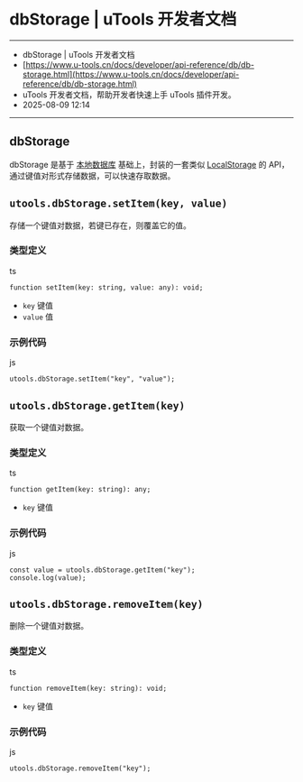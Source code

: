 # dbStorage | uTools 开发者文档

---

- dbStorage | uTools 开发者文档
- [https://www.u-tools.cn/docs/developer/api-reference/db/db-storage.html](https://www.u-tools.cn/docs/developer/api-reference/db/db-storage.html)
- uTools 开发者文档，帮助开发者快速上手 uTools 插件开发。
- 2025-08-09 12:14

---

## dbStorage 

dbStorage 是基于 [本地数据库](https://www.u-tools.cn/docs/developer/api-reference/db/local-db.html) 基础上，封装的一套类似 [LocalStorage](https://developer.mozilla.org/zh-CN/docs/Web/API/Window/localStorage) 的 API，通过键值对形式存储数据，可以快速存取数据。

## `utools.dbStorage.setItem(key, value)` 

存储一个键值对数据，若键已存在，则覆盖它的值。

### 类型定义 

ts

```
function setItem(key: string, value: any): void;
```

- ​`key` 键值
- ​`value` 值

### 示例代码 

js

```
utools.dbStorage.setItem("key", "value");
```

## `utools.dbStorage.getItem(key)` 

获取一个键值对数据。

### 类型定义 

ts

```
function getItem(key: string): any;
```

- ​`key` 键值

### 示例代码 

js

```
const value = utools.dbStorage.getItem("key");
console.log(value);
```

## `utools.dbStorage.removeItem(key)` 

删除一个键值对数据。

### 类型定义 

ts

```
function removeItem(key: string): void;
```

- ​`key` 键值

### 示例代码 

js

```
utools.dbStorage.removeItem("key");
```
